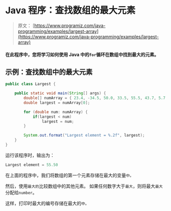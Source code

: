 # Java 程序：查找数组的最大元素

> 原文： [https://www.programiz.com/java-programming/examples/largest-array](https://www.programiz.com/java-programming/examples/largest-array)

#### 在此程序中，您将学习如何使用 Java 中的`for`循环在数组中找到最大的元素。

## 示例：查找数组中的最大元素

```java
public class Largest {

    public static void main(String[] args) {
        double[] numArray = { 23.4, -34.5, 50.0, 33.5, 55.5, 43.7, 5.7, -66.5 };
        double largest = numArray[0];

        for (double num: numArray) {
            if(largest < num)
                largest = num;
        }

        System.out.format("Largest element = %.2f", largest);
    }
}
```

运行该程序时，输出为：

```java
Largest element = 55.50
```

在上面的程序中，我们将数组的第一个元素存储在最大的变量`中。`

然后，使用`最大的`比较数组中的其他元素。 如果任何数字大于`最大`，则将最大`最大`分配给`number`。

这样，打印时最大的编号存储在最大的`中。`